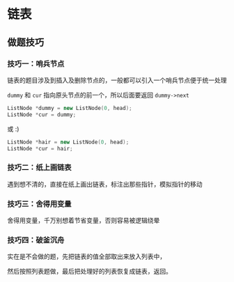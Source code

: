 # 链表

## 做题技巧

### 技巧一：哨兵节点

链表的题目涉及到插入及删除节点的，一般都可以引入一个哨兵节点便于统一处理

`dummy` 和 `cur` 指向原头节点的前一个，所以后面要返回 `dummy->next`

```c++
ListNode *dummy = new ListNode(0, head);
ListNode *cur = dummy;
```

或 :)

```c++
ListNode *hair = new ListNode(0, head);
ListNode *cur = hair;
```

### 技巧二：纸上画链表

遇到想不清的，直接在纸上画出链表，标注出那些指针，模拟指针的移动

### 技巧三：舍得用变量

舍得用变量，千万别想着节省变量，否则容易被逻辑绕晕

### 技巧四：破釜沉舟

实在是不会做的题，先把链表的值全部取出来放入列表中，

然后按照列表题做，最后把处理好的列表恢复成链表，返回。
